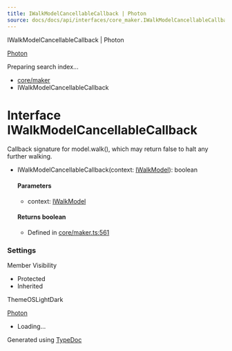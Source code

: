 ```yaml
---
title: IWalkModelCancellableCallback | Photon
source: docs/docs/api/interfaces/core_maker.IWalkModelCancellableCallback.html
---
```


IWalkModelCancellableCallback | Photon

[Photon](../index.md)




Preparing search index...

* [core/maker](../modules/core_maker.md)
* IWalkModelCancellableCallback

# Interface IWalkModelCancellableCallback

Callback signature for model.walk(), which may return false to halt any further walking.

* IWalkModelCancellableCallback(context: [IWalkModel](core_maker.IWalkModel.md)): boolean

  #### Parameters

  + context: [IWalkModel](core_maker.IWalkModel.md)

  #### Returns boolean

  + Defined in [core/maker.ts:561](https://github.com/mwhite454/photon/blob/main/packages/photon/src/core/maker.ts#L561)

### Settings

Member Visibility

* Protected
* Inherited

ThemeOSLightDark

[Photon](../index.md)

* Loading...

Generated using [TypeDoc](https://typedoc.org/)
